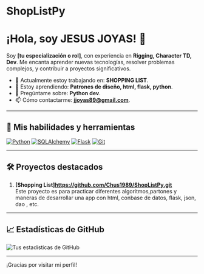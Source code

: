 # ShopListPy
# ¡Hola, soy JESUS JOYAS! 👋

Soy **[tu especialización o rol]**, con experiencia en **Rigging, Character TD, Dev**. Me encanta aprender nuevas tecnologías, resolver problemas complejos, y contribuir a proyectos significativos.

- 🔭 Actualmente estoy trabajando en: **SHOPPING LIST**.
- 🌱 Estoy aprendiendo: **Patrones de diseño, html, flask, python**.
- 💬 Pregúntame sobre: **Python dev**.
- 📫 Cómo contactarme: **jjoyas89@gmail.com**.

---

## 🚀 Mis habilidades y herramientas
[![Python](https://img.shields.io/badge/-Python-3776AB?logo=python&logoColor=white)](https://www.python.org/)
[![SQLAlchemy](https://img.shields.io/badge/-SQLAlchemy-00758F?logo=python&logoColor=white)](https://www.sqlalchemy.org/)
[![Flask](https://img.shields.io/badge/-Flask-000000?logo=flask&logoColor=white)](https://flask.palletsprojects.com/)
[![Git](https://img.shields.io/badge/-Git-F05032?logo=git&logoColor=white)](https://git-scm.com/)
<!-- Añade más tecnologías aquí -->

---

## 🛠️ Proyectos destacados
1. **[Shopping List]https://github.com/Chus1989/ShopListPy.git**  
   Este proyecto es para practicar diferentes algoritmos,partones y maneras de desarrollar una app con html, conbase de datos, flask, json, dao , etc.

---

## 📈 Estadísticas de GitHub
![Tus estadísticas de GitHub](https://github-readme-stats.vercel.app/api?username=Chus1989&show_icons=true&theme=radical)

---

¡Gracias por visitar mi perfil!